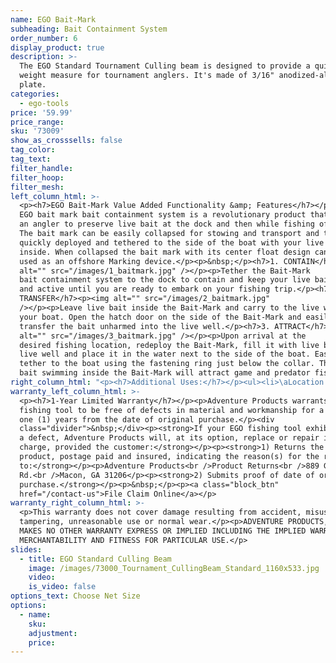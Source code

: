 ```yaml
---
name: EGO Bait-Mark
subheading: Bait Containment System
order_number: 6
display_product: true
description: >-
  The EGO Standard Tournament Culling beam is designed to provide a quick fish
  weight measure for tournament anglers. It's made of 3/16" anodized-aluminum
  plate.
categories:
  - ego-tools
price: '59.99'
price_range:
sku: '73009'
show_as_crosssells: false
tag_color:
tag_text:
filter_handle:
filter_hoop:
filter_mesh:
left_column_html: >-
  <p><h7>EGO Bait-Mark Value Added Functionality &amp; Features</h7></p><p>The
  EGO bait mark bait containment system is a revolutionary product that allows
  an angler to preserve live bait at the dock and then while fishing off shore.
  The bait mark can be easily collapsed for stowing and transport and then
  quickly deployed and tethered to the side of the boat with your live bait held
  inside. When collapsed the bait mark with its center float design can also be
  used as an offshore Marking device.</p><p>&nbsp;</p><h7>1. CONTAIN</h7><p><img
  alt="" src="/images/1_baitmark.jpg" /></p><p>Tether the Bait-Mark
  bait containment system to the dock to contain and keep your live bait fresh
  and active until you are ready to embark on your fishing trip.</p><h7>2.
  TRANSFER</h7><p><img alt="" src="/images/2_baitmark.jpg"
  /></p><p>Leave live bait inside the Bait-Mark and carry to the live well on
  your boat. Open the hatch door on the side of the Bait-Mark and easily
  transfer the bait unharmed into the live well.</p><h7>3. ATTRACT</h7><p><img
  alt="" src="/images/3_baitmark.jpg" /></p><p>Upon arrival at the
  desired fishing location, redeploy the Bait-Mark, fill it with live bait from
  live well and place it in the water next to the side of the boat. Easily
  tether to the boat using the fastening ring just below the collar. The live
  bait swimming inside the Bait-Mark will attract game and predator fish.</p>
right_column_html: "<p><h7>Additional Uses:</h7></p><ul><li>\aLocation Marking Device (collapsed in stowed position)</li><li>Fish Attracting Device (deployed with bait contained inside)</li><li>Chumming Device (deployed with chum contained inside)</li><li>Saves live bait = Quick return on investment</li></ul>"
warranty_left_column_html: >-
  <p><h7>1-Year Limited Warranty</h7></p><p>Adventure Products warrants your EGO
  fishing tool to be free of defects in material and workmanship for a period of
  one (1) years from the date of original purchase.</p><div
  class="divider">&nbsp;</div><p><strong>If your EGO fishing tool exhibits such
  a defect, Adventure Products will, at its option, replace or repair it without
  charge, provided the customer:</strong></p><p><strong>1) Returns the defective
  product, postage paid and insured, indicating the reason(s) for the return
  to:</strong></p><p>Adventure Products<br />Product Returns<br />889 Guy Paine
  Rd.<br />Macon, GA 31206</p><p><strong>2) Submits proof of date of original
  purchase.</strong></p><p>&nbsp;</p><p><a class="block_btn"
  href="/contact-us">File Claim Online</a></p>
warranty_right_column_html: >-
  <p>This warranty does not cover damage resulting from accident, misuse, abuse,
  tampering, unreasonable use or normal wear.</p><p>ADVENTURE PRODUCTS, INC.
  MAKES NO OTHER WARRANTY EXPRESS OR IMPLIED INCLUDING THE IMPLIED WARRANTIES OF
  MERCHANTABILITY AND FITNESS FOR PARTICULAR USE.</p>
slides:
  - title: EGO Standard Culling Beam
    image: /images/73000_Tournament_CullingBeam_Standard_1160x533.jpg
    video:
    is_video: false
options_text: Choose Net Size
options:
  - name:
    sku:
    adjustment:
    price:
---
```

